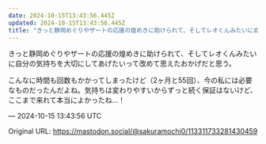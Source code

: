 ```yaml
---
date: 2024-10-15T13:43:56.445Z
updated: 2024-10-15T13:43:56.445Z
title: "きっと静岡めぐりやザートの応援の煌めきに助けられて、そしてレオくんみたいに自分の[...]"
---
```


<p>きっと静岡めぐりやザートの応援の煌めきに助けられて、そしてレオくんみたいに自分の気持ちを大切にしてあげたいって改めて思えたおかげだと思う。</p><p>こんなに時間も回数もかかってしまったけど（2ヶ月と55回）、今の私には必要なものだったんだよね。気持ちは変わりやすいからずっと続く保証はないけど、ここまで来れて本当によかったね…！</p>

&mdash; 2024-10-15 13:43:56 UTC

Original URL: https://mastodon.social/@sakuramochi0/113311733281430459
